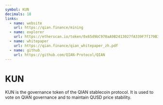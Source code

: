 ```yaml
---
symbol: KUN
decimals: 18
links:
  - name: website
    url: https://qian.finance/mining
  - name: explorer
    url: https://etherscan.io/token/0x65d9bC970aA9B2413027fA339F7f179B3F3f2604
  - name: whitepaper
    url: https://qian.finance/qian_whitepaper_zh.pdf
  - name: github
    url: https://github.com/QIAN-Protocol/QIAN
---
```


# KUN

KUN is the governance token of the QIAN stablecoin protocol. It is used to vote on QIAN governance and to maintain QUSD price stability.
